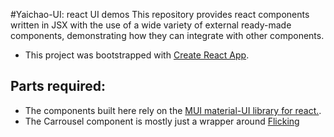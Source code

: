 #Yaichao-UI: react UI demos
This repository provides react components written in JSX with the use of a wide variety of external ready-made components, demonstrating how they can integrate with other components.

- This project was bootstrapped with [Create React App](https://github.com/facebook/create-react-app).

## Parts required:
- The components built here rely on the [MUI material-UI library for react.](https://mui.com/).
- The Carrousel component is mostly just a wrapper around [Flicking]()
